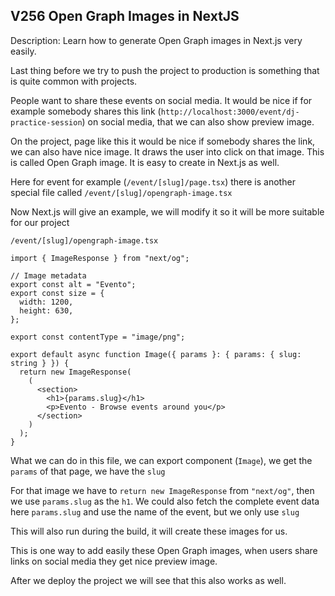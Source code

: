 ## V256 Open Graph Images in NextJS
Description: Learn how to generate Open Graph images in Next.js very easily.

Last thing before we try to push the project to production is something that is quite common with projects.

People want to share these events on social media. It would be nice if for example somebody shares this link (`http://localhost:3000/event/dj-practice-session`) on social media, that we can also show preview image.

On the project, page like this it would be nice if somebody shares the link, we can also have nice image. It draws the user into click on that image. This is called Open Graph image. It is easy to create in Next.js as well.

Here for event for example (`/event/[slug]/page.tsx`) there is another special file called `/event/[slug]/opengraph-image.tsx`

Now Next.js will give an example, we will modify it so it will be more suitable for our project

`/event/[slug]/opengraph-image.tsx`
```tsx
import { ImageResponse } from "next/og";

// Image metadata
export const alt = "Evento";
export const size = {
  width: 1200,
  height: 630,
};

export const contentType = "image/png";

export default async function Image({ params }: { params: { slug: string } }) {
  return new ImageResponse(
    (
      <section>
        <h1>{params.slug}</h1>
        <p>Evento - Browse events around you</p>
      </section>
    )
  );
}
```

What we can do in this file, we can export component (`Image`), we get the `params` of that page, we have the `slug`

For that image we have to `return new ImageResponse` from `"next/og"`, then we use `params.slug` as the `h1`. We could also fetch the complete event data here `params.slug`  and use the name of the event, but we only use `slug`

This will also run during the build, it will create these images for us.

This is one way to add easily these Open Graph images, when users share links on social media they get nice preview image.

After we deploy the project we will see that this also works as well.